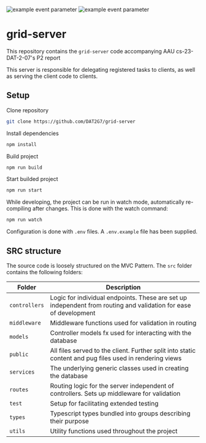 ![example event parameter](https://github.com/DAT2G7/grid-server/actions/workflows/build.yml/badge.svg?event=push)
![example event parameter](https://github.com/DAT2G7/grid-server/actions/workflows/jest.yml/badge.svg?event=push)

# grid-server

This repository contains the `grid-server` code accompanying AAU cs-23-DAT-2-07's P2 report

This server is responsible for delegating registered tasks to clients, as well as serving the client code to clients.

## Setup

Clone repository

```sh
git clone https://github.com/DAT2G7/grid-server
```

Install dependencies

```sh
npm install
```

Build project

```sh
npm run build
```

Start builded project

```sh
npm run start
```

While developing, the project can be run in watch mode, automatically re-compiling after changes. This is done with the watch command:

```sh
npm run watch
```

Configuration is done with `.env` files. A `.env.example` file has been supplied.

## SRC structure

The source code is loosely structured on the MVC Pattern. The `src` folder contains the following folders:

| Folder        | Description                                                                                                      |
| ------------- | ---------------------------------------------------------------------------------------------------------------- |
| `controllers` | Logic for individual endpoints. These are set up independent from routing and validation for ease of development |
| `middleware`  | Middleware functions used for validation in routing                                                              |
| `models`      | Controller models fx used for interacting with the database                                                      |
| `public`      | All files served to the client. Further split into static content and pug files used in rendering views          |
| `services`    | The underlying generic classes used in creating the database                                                     |
| `routes`      | Routing logic for the server independent of controllers. Sets up middleware for validation                       |
| `test`        | Setup for facilitating extended testing                                                                          |
| `types`       | Typescript types bundled into groups describing their purpose                                                    |
| `utils`       | Utility functions used throughout the project                                                                    |
